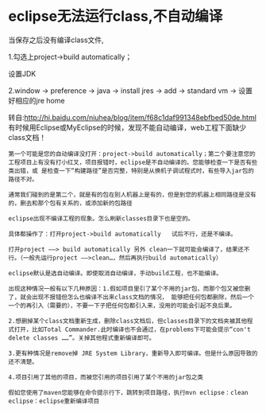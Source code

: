 # eclipse无法运行class,不自动编译  

当保存之后没有编译class文件,

1.勾选上project->build automatically；

设置JDK

2.window -> preference -> java -> install jres -> add -> standard vm -> 设置好相应的jre home

转自:http://hi.baidu.com/niuhea/blog/item/f68c1daf991348ebfbed50de.html
   有时候用Eclipse或MyEclipse的时候，发现不能自动编译，web工程下面缺少class文档！

    第一个可能是您的自动编译没打开：project->build automatically；第二个要注意您的工程项目上有没有打小红叉，项目报错时，eclipse是不自动编译的。您能够检查一下是否有些类出错，或 是检查一下“构建路径”是否完整，特别是从换机子调试程式时，有些导入jar包的路径不对。

    通常我们碰到的是第二个，就是有的包在别人机器上是有的，但是到您的机器上相同路径是没有的，删去和那个包有关系的，或添加新的包路径

    eclipse出现不编译工程的现象。怎么刷新classes目录下也是空的。

    具体都操作了：打开project->build automatically   试后不行，还是不编译。

    打开project ――> build automatically 另外 clean一下就可能会编译了，结果还不行。（一般先运行project ――>clean…，然后再执行build automatically）

    eclipse默认是选自动编译。即使取消自动编译，手动build工程，也不能编译。

    出现这种情况一般有以下几种原因：1.假如项目里引了某个不用的jar包，而那个包又被您删了，就会出现不报错但怎么也编译不出来class文档的情况， 能够把任何包都删除，然后一个一个的再引入（需要的），不要一下子把任何包都引入来，没用的可能会引起不良后果。

    2.想删掉某个class文档重新生成，删除class文档后，但classes目录下的文档夹被其他程式打开，比如Total Commander.此时编译也不会通过，在problems下可能会提示“con't delete classes ……”。关掉其他程式重新编译即可。

    3.更有种情况是remove掉 JRE System Library，重新导入即可编译。但是什么原因导致的还不清楚。

    4.项目引用了其他的项目，而被您引用的项目引用了某个不用的jar包之类

    假如您使用了maven您能够在命令提示行下，跳转到项目路径，执行mvn eclipse：clean eclipse：eclipse重新编译项目
